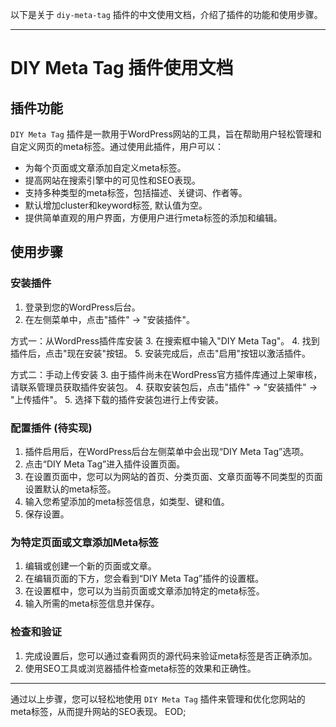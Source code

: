 <!-- <?php
$content = <<<EOD -->


以下是关于 `diy-meta-tag` 插件的中文使用文档，介绍了插件的功能和使用步骤。

---

# DIY Meta Tag 插件使用文档

## 插件功能

`DIY Meta Tag` 插件是一款用于WordPress网站的工具，旨在帮助用户轻松管理和自定义网页的meta标签。通过使用此插件，用户可以：

- 为每个页面或文章添加自定义meta标签。
- 提高网站在搜索引擎中的可见性和SEO表现。
- 支持多种类型的meta标签，包括描述、关键词、作者等。
- 默认增加cluster和keyword标签, 默认值为空。
- 提供简单直观的用户界面，方便用户进行meta标签的添加和编辑。

## 使用步骤

### 安装插件

1. 登录到您的WordPress后台。
2. 在左侧菜单中，点击"插件" -> "安装插件"。

方式一：从WordPress插件库安装
3. 在搜索框中输入"DIY Meta Tag"。
4. 找到插件后，点击"现在安装"按钮。
5. 安装完成后，点击"启用"按钮以激活插件。

方式二：手动上传安装
3. 由于插件尚未在WordPress官方插件库通过上架审核，请联系管理员获取插件安装包。
4. 获取安装包后，点击"插件" -> "安装插件" -> "上传插件"。
5. 选择下载的插件安装包进行上传安装。


### 配置插件 (待实现)

1. 插件启用后，在WordPress后台左侧菜单中会出现“DIY Meta Tag”选项。
2. 点击“DIY Meta Tag”进入插件设置页面。
3. 在设置页面中，您可以为网站的首页、分类页面、文章页面等不同类型的页面设置默认的meta标签。
4. 输入您希望添加的meta标签信息，如类型、键和值。
5. 保存设置。

### 为特定页面或文章添加Meta标签

1. 编辑或创建一个新的页面或文章。
2. 在编辑页面的下方，您会看到“DIY Meta Tag”插件的设置框。
3. 在设置框中，您可以为当前页面或文章添加特定的meta标签。
4. 输入所需的meta标签信息并保存。

### 检查和验证

1. 完成设置后，您可以通过查看网页的源代码来验证meta标签是否正确添加。
2. 使用SEO工具或浏览器插件检查meta标签的效果和正确性。

---

通过以上步骤，您可以轻松地使用 `DIY Meta Tag` 插件来管理和优化您网站的meta标签，从而提升网站的SEO表现。
EOD;

